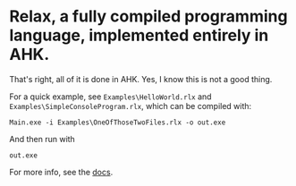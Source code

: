# Relax, a fully compiled programming language, implemented entirely in AHK.

That's right, all of it is done in AHK. Yes, I know this is not a good thing.

For a quick example, see `Examples\HelloWorld.rlx` and `Examples\SimpleConsoleProgram.rlx`, which can be compiled with:

```
Main.exe -i Examples\OneOfThoseTwoFiles.rlx -o out.exe
```

And then run with

```
out.exe
```

For more info, see the [docs](https://cloakersmoker.github.io/Relax-Language/#).
